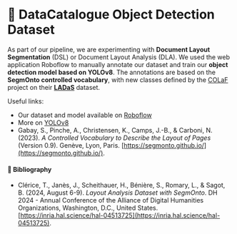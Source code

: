 # 🔎 DataCatalogue Object Detection Dataset

As part of our pipeline, we are experimenting with **Document Layout Segmentation** (DSL) or Document Layout Analysis (DLA). We used the web application Roboflow to manually annotate our dataset and train our **object detection model based on YOLOv8**. The annotations are based on the **SegmOnto controlled vocabulary**, with new classes defined by the [COLaF](https://colaf.huma-num.fr/fr/) project on their [**LADaS**](https://github.com/DEFI-COLaF/LADaS) dataset.  


Useful links:
* Our dataset and model available on [Roboflow](https://app.roboflow.com/datacatalogue/macro-segmentation/overview)
* More on [YOLOv8](https://github.com/ultralytics/ultralytics)
* Gabay, S., Pinche, A., Christensen, K., Camps, J.-B., & Carboni, N. (2023). _A Controlled Vocabulary to Describe the Layout of Pages_ (Version 0.9). Genève, Lyon, Paris. [https://segmonto.github.io/](https://segmonto.github.io/). 


#### 📝 Bibliography
* Clérice, T., Janès, J., Scheithauer, H., Bénière, S., Romary, L., & Sagot, B. (2024, August 6-9). _Layout Analysis Dataset with SegmOnto_. DH 2024 - Annual Conference of the Alliance of Digital Humanities Organizations, Washington, D.C., United States. [https://inria.hal.science/hal-04513725](https://inria.hal.science/hal-04513725). 